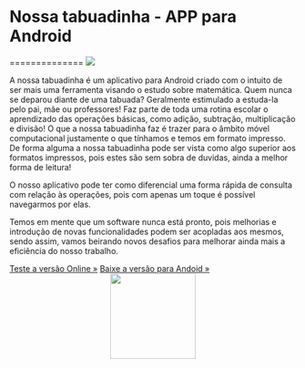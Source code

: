 <h1>Nossa tabuadinha - APP para Android</h1>
==============

<img src="https://fbcdn-sphotos-c-a.akamaihd.net/hphotos-ak-frc1/t1/10009314_523995344389712_2037172917_n.jpg"/>

<p>A nossa tabuadinha é um aplicativo para Android criado com o intuito de ser mais uma ferramenta visando o estudo sobre matemática. Quem nunca se deparou diante de uma tabuada? Geralmente estimulado a estuda-la pelo pai, mãe ou professores! Faz parte de toda uma rotina escolar o aprendizado das operações básicas, como adição, subtração, multiplicação e divisão! O que a nossa tabuadinha faz é trazer para o âmbito móvel computacional justamente o que tínhamos e temos em formato impresso. De forma alguma a nossa tabuadinha pode ser vista como algo superior aos formatos impressos, pois estes são sem sobra de duvidas, ainda a melhor forma de leitura! </p>

<p>O nosso aplicativo pode ter como diferencial uma forma rápida de consulta com relação às operações, pois com apenas um toque é possível navegarmos por elas. </p>

<p>Temos em mente que um software nunca está pronto, pois melhorias e introdução de novas funcionalidades podem ser acopladas aos mesmos, sendo assim, vamos beirando novos desafios para melhorar ainda mais a eficiência do nosso trabalho.</p>
<a href="http://codepen.io/valdiney/full/eByAd" target="_blank">Teste a versão Online &raquo;</a>
<a href="https://build.phonegap.com/apps/812283/download/android" target="_blank">Baixe a versão para Andoid &raquo;</a>

<center><img src="https://fbcdn-sphotos-d-a.akamaihd.net/hphotos-ak-prn2/t1/1782099_521010078021572_1485595390_n.jpg" width="150"/></center>



